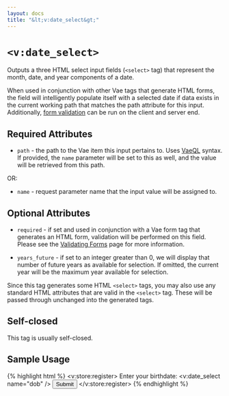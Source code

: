 ```yaml
---
layout: docs
title: "&lt;v:date_select&gt;"
---
```


# `<v:date_select>`

Outputs a three HTML select input fields (`<select>` tag) that represent
the month, date, and year components of a date.

When used in conjunction with other Vae tags that generate HTML forms,
the field will intelligently populate itself with a selected date if
data exists in the current working path that matches the path attribute
for this input. Additionally, [form validation](/vaeml_form_validation/)
can be run on the client and server end.

## Required Attributes

-   `path` - the path to the Vae item this input pertains to. Uses
    [VaeQL](/vaeql/) syntax. If provided, the `name` parameter will be
    set to this as well, and the value will be retrieved from this path.

OR:

-   `name` - request parameter name that the input value will be
    assigned to.

## Optional Attributes

-   `required` - if set and used in conjunction with a Vae form tag that
    generates an HTML form, validation will be performed on this field.
    Please see the [Validating Forms](/vaeml_form_validation/) page for
    more information.

-   `years_future` - if set to an integer greater than 0, we will display
    that number of future years as available for selection.  If omitted,
    the current year will be the maximum year available for selection.

Since this tag generates some HTML `<select>` tags, you may also use any
standard HTML attributes that are valid in the `<select>` tag. These
will be passed through unchanged into the generated tags.

## Self-closed

This tag is usually self-closed.

## Sample Usage

{% highlight html %}
<v:store:register>
  Enter your birthdate:
  <v:date_select name="dob" />
  <input type="submit" />
</v:store:register>
{% endhighlight %}
